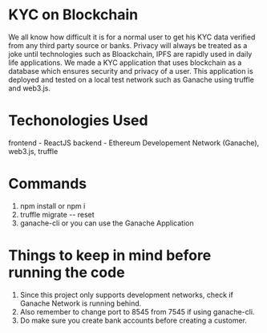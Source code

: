 # KYC on Blockchain
We all know how difficult it is for a normal user to get his KYC data verified from any third party source or banks. Privacy will always be treated as a joke until technologies such as Bloackchain, IPFS are rapidly used in daily life applications. We made a KYC application that uses blockchain as a database which ensures security and privacy of a user. This application is deployed and tested on a local test network such as Ganache using truffle and web3.js. 

# Techonologies Used
frontend - ReactJS
backend - Ethereum Developement Network (Ganache), web3.js, truffle

# Commands
  1) npm install or npm i 
  2) truffle migrate -- reset
  3) ganache-cli or you can use the Ganache Application

# Things to keep in mind before running the code
  1) Since this project only supports development networks, check if Ganache Network is running behind.
  2) Also remember to change port to 8545 from 7545 if using ganache-cli.
  3) Do make sure you create bank accounts before creating a customer.
